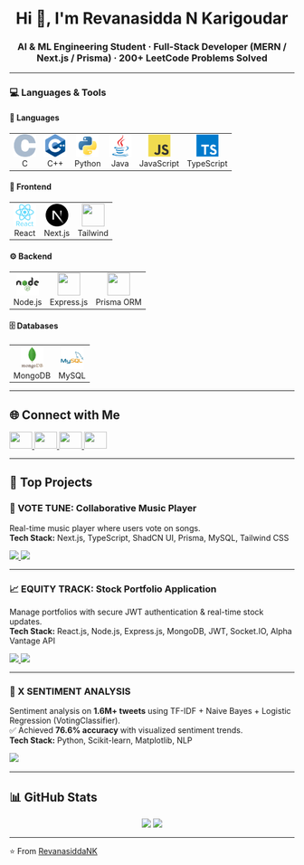 <h1 align="center">Hi 👋, I'm Revanasidda N Karigoudar</h1>
<h3 align="center">AI & ML Engineering Student · Full-Stack Developer (MERN / Next.js / Prisma) · 200+ LeetCode Problems Solved</h3>

---

### 💻 Languages & Tools  

#### 📝 Languages  
<table border="0">
  <tr>
    <td align="center"><img src="https://raw.githubusercontent.com/devicons/devicon/master/icons/c/c-original.svg" width="40" height="40"/><br>C</td>
    <td align="center"><img src="https://raw.githubusercontent.com/devicons/devicon/master/icons/cplusplus/cplusplus-original.svg" width="40" height="40"/><br>C++</td>
    <td align="center"><img src="https://raw.githubusercontent.com/devicons/devicon/master/icons/python/python-original.svg" width="40" height="40"/><br>Python</td>
    <td align="center"><img src="https://raw.githubusercontent.com/devicons/devicon/master/icons/java/java-original.svg" width="40" height="40"/><br>Java</td>
    <td align="center"><img src="https://raw.githubusercontent.com/devicons/devicon/master/icons/javascript/javascript-original.svg" width="40" height="40"/><br>JavaScript</td>
    <td align="center"><img src="https://raw.githubusercontent.com/devicons/devicon/master/icons/typescript/typescript-original.svg" width="40" height="40"/><br>TypeScript</td>
  </tr>
</table>

#### 🎨 Frontend  
<table border="0">
  <tr>
    <td align="center"><img src="https://raw.githubusercontent.com/devicons/devicon/master/icons/react/react-original-wordmark.svg" width="40" height="40"/><br>React</td>
    <td align="center"><img src="https://raw.githubusercontent.com/devicons/devicon/master/icons/nextjs/nextjs-original.svg" width="40" height="40"/><br>Next.js</td>
    <td align="center"><img src="https://skillicons.dev/icons?i=tailwind" width="40" height="40"/><br>Tailwind</td>
  </tr>
</table>

#### ⚙️ Backend  
<table border="0">
  <tr>
    <td align="center"><img src="https://raw.githubusercontent.com/devicons/devicon/master/icons/nodejs/nodejs-original-wordmark.svg" width="40" height="40"/><br>Node.js</td>
    <td align="center"><img src="https://skillicons.dev/icons?i=express" width="40" height="40"/><br>Express.js</td>
    <td align="center"><img src="https://skillicons.dev/icons?i=prisma" width="40" height="40"/><br>Prisma ORM</td>
  </tr>
</table>

#### 🗄️ Databases  
<table border="0">
  <tr>
    <td align="center"><img src="https://raw.githubusercontent.com/devicons/devicon/master/icons/mongodb/mongodb-original-wordmark.svg" width="40" height="40"/><br>MongoDB</td>
    <td align="center"><img src="https://raw.githubusercontent.com/devicons/devicon/master/icons/mysql/mysql-original-wordmark.svg" width="40" height="40"/><br>MySQL</td>
  </tr>
</table>



---

## 🌐 Connect with Me  
<p align="left">
  <a href="https://linkedin.com/in/revanasidda-karigoudar-726a35218" target="_blank">
    <img src="https://raw.githubusercontent.com/rahuldkjain/github-profile-readme-generator/master/src/images/icons/Social/linked-in-alt.svg" height="30" width="40"/>
  </a>
  <a href="https://www.leetcode.com/revanasidda_nk" target="_blank">
    <img src="https://raw.githubusercontent.com/rahuldkjain/github-profile-readme-generator/master/src/images/icons/Social/leet-code.svg" height="30" width="40"/>
  </a>
  <a href="https://auth.geeksforgeeks.org/user/nmrevanasmai6" target="_blank">
    <img src="https://raw.githubusercontent.com/rahuldkjain/github-profile-readme-generator/master/src/images/icons/Social/geeks-for-geeks.svg" height="30" width="40"/>
  </a>
  <a href="mailto:nmrevanasiddarhbk@gmail.com" target="_blank">
    <img src="https://raw.githubusercontent.com/simple-icons/simple-icons/develop/icons/gmail.svg" height="30" width="40"/>
  </a>
</p>

---


## 🚀 Top Projects  

### 🎵 VOTE TUNE: Collaborative Music Player  
Real-time music player where users vote on songs.  
**Tech Stack:** Next.js, TypeScript, ShadCN UI, Prisma, MySQL, Tailwind CSS  
<p>
  <a href="https://github.com/RevanasiddaNK/VoteTune" target="_blank">
    <img src="https://img.shields.io/badge/GitHub-181717?style=for-the-badge&logo=github&logoColor=white"/>
  </a>
  <a href="https://vote-tune-demo.vercel.app/" target="_blank">
    <img src="https://img.shields.io/badge/Live%20Demo-2ea44f?style=for-the-badge&logo=vercel&logoColor=white"/>
  </a>
</p>

---

### 📈 EQUITY TRACK: Stock Portfolio Application  
Manage portfolios with secure JWT authentication & real-time stock updates.  
**Tech Stack:** React.js, Node.js, Express.js, MongoDB, JWT, Socket.IO, Alpha Vantage API  
<p>
  <a href="https://github.com/RevanasiddaNK/EquityTrack" target="_blank">
    <img src="https://img.shields.io/badge/GitHub-181717?style=for-the-badge&logo=github&logoColor=white"/>
  </a>
  <a href="https://equity-track-demo.vercel.app/" target="_blank">
    <img src="https://img.shields.io/badge/Live%20Demo-2ea44f?style=for-the-badge&logo=vercel&logoColor=white"/>
  </a>
</p>

---

### 📝 X SENTIMENT ANALYSIS  
Sentiment analysis on **1.6M+ tweets** using TF-IDF + Naive Bayes + Logistic Regression (VotingClassifier).  
✅ Achieved **76.6% accuracy** with visualized sentiment trends.  
**Tech Stack:** Python, Scikit-learn, Matplotlib, NLP  
<p>
  <a href="https://github.com/RevanasiddaNK/X-Sentiment-Analysis" target="_blank">
    <img src="https://img.shields.io/badge/GitHub-181717?style=for-the-badge&logo=github&logoColor=white"/>
  </a>
</p>

---

## 📊 GitHub Stats  
<p align="center">
  <img src="https://github-readme-stats.vercel.app/api?username=RevanasiddaNK&show_icons=true&count_private=true&hide_border=true" height="160"/>
  <img src="https://github-readme-stats.vercel.app/api/top-langs/?username=RevanasiddaNK&layout=compact&hide_border=true" height="160"/>
</p>

---

⭐️ From [RevanasiddaNK](https://github.com/RevanasiddaNK)
